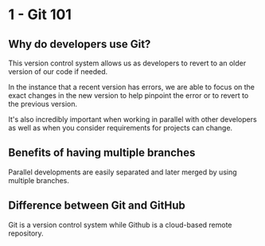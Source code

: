 # 1 - Git 101


## **Why do developers use Git?** 
This version control system allows us as developers to revert to an older version of our code if needed. 

In the instance that a recent version has errors, we are able to focus on the exact changes in the new version to help pinpoint the error or to revert to the previous version. 

It's also incredibly important when working in parallel with other developers as well as when you consider requirements for projects can change.


## **Benefits of having multiple branches**
Parallel developments are easily separated and later merged by using multiple branches.

## **Difference between Git and GitHub**
Git is a version control system while Github is a cloud-based remote repository.